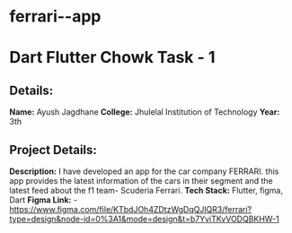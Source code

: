 # ferrari--app

# Dart Flutter Chowk Task - 1
## Details:
**Name:** Ayush Jagdhane
**College:** Jhulelal Institution of Technology
**Year:** 3th

## Project Details:
**Description:** I have developed an app for the car company FERRARI. this app provides the latest information of the cars in their segment and the latest feed about the f1 team- Scuderia Ferrari.
**Tech Stack:** Flutter, figma, Dart
**Figma Link:** - https://www.figma.com/file/KTbdJOh4ZDtzWgDqQJlQR3/ferrari?type=design&node-id=0%3A1&mode=design&t=b7YviTKvVODQBKHW-1
